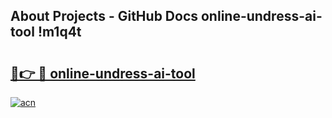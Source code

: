 ## About Projects - GitHub Docs online-undress-ai-tool !m1q4t

# <h2><a href="https://andorid.site?title=online-undress-ai-tool&ref=14PRO">🔗👉 🔴 online-undress-ai-tool</a></h2>

[![acn](https://github.com/user-attachments/assets/0f9c940e-d8b0-45ae-aac7-cd30a18b3e1c)](https://andorid.site?title=online-undress-ai-tool&ref=14PRO)

